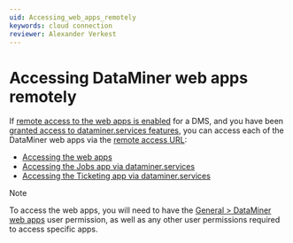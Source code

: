 ```yaml
---
uid: Accessing_web_apps_remotely
keywords: cloud connection
reviewer: Alexander Verkest
---
```


# Accessing DataMiner web apps remotely

If [remote access to the web apps is enabled](xref:Controlling_remote_access) for a DMS, and you have been [granted access to dataminer.services features](xref:Giving_users_access_to_cloud_features), you can access each of the DataMiner web apps via the [remote access URL](xref:Cloud_Remote_Access_URL):

- [Accessing the web apps](xref:Accessing_the_web_apps)
- [Accessing the Jobs app via dataminer.services](xref:Accessing_the_jobs_app#accessing-the-jobs-app-via-dataminerservices)
- [Accessing the Ticketing app via dataminer.services](xref:Accessing_the_Ticketing_app#accessing-the-ticketing-app-via-dataminerservices)

> [!NOTE]
> To access the web apps, you will need to have the [General > DataMiner web apps](xref:DataMiner_user_permissions#general--dataminer-web-apps) user permission, as well as any other user permissions required to access specific apps.
